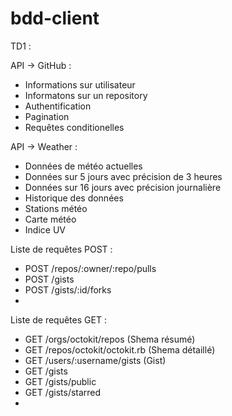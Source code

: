 # bdd-client

TD1 : 

API -> GitHub : 
  - Informations sur utilisateur
  - Informatons sur un repository
  - Authentification
  - Pagination
  - Requêtes conditionelles
  
API -> Weather : 
  - Données de météo actuelles
  - Données sur 5 jours avec précision de 3 heures
  - Données sur 16 jours avec précision journalière
  - Historique des données
  - Stations météo
  - Carte météo
  - Indice UV

Liste de requêtes POST :
  - POST /repos/:owner/:repo/pulls
  - POST /gists
  - POST /gists/:id/forks
  - 

Liste de requêtes GET :
  - GET /orgs/octokit/repos (Shema résumé)
  - GET /repos/octokit/octokit.rb (Shema détaillé)
  - GET /users/:username/gists (Gist)
  - GET /gists
  - GET /gists/public
  - GET /gists/starred
  - 
